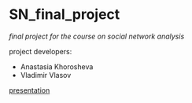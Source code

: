 # SN_final_project
*final project for the course on social network analysis*

project developers:

* Anastasia Khorosheva
* Vladimir Vlasov

[presentation](https://docs.google.com/presentation/d/1GyU6tUxy67RU1thJ1oGMntdYsWGyqw-F2MO2kNkgrsM/edit?usp=sharing)
